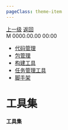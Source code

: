 ```yaml
---
pageClass: theme-item
---
```

<div class="extend-header">
    <div class="info">
        <div class="record">
            <a class="back" href="./">上一级</a>
            <a class="back" href="./">返回</a>
        </div>        
        <div class="mini">
            <span>M 0000.00.00 00:00</span>
        </div>
    </div>
    <div class="content"><div class="children"><ul><li><a href="/frontend/layerOffline/tools/codeManagement">代码管理</a></li><li><a href="/frontend/layerOffline/tools/packageManagement">包管理</a></li><li><a href="/frontend/layerOffline/tools/buildTools">构建工具</a></li><li><a href="/frontend/layerOffline/tools/taskManagement">任务管理工具</a></li><li><a href="/frontend/layerOffline/tools/scaffolding">脚手架</a></li></ul></div></div>
</div>
<div class="content-header">
<h1>工具集</h1><strong>工具集</strong>
</div>
<div class="static-content">

</div>